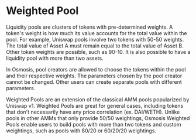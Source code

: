 # Weighted Pool

Liquidity pools are clusters of tokens with pre-determined weights. A token's weight is how much its value accounts for the total value within the pool. For example, Uniswap pools involve two tokens with 50-50 weights. The total value of Asset A must remain equal to the total value of Asset B. Other token weights are possible, such as 90-10. It is also possible to have a liquidity pool with more than two assets.

In Osmosis, pool creators are allowed to choose the tokens within the pool and their respective weights. The parameters chosen by the pool creator cannot be changed. Other users can create separate pools with different parameters.

Weighted Pools are an extension of the classical  AMM pools popularized by Uniswap v1. Weighted Pools are great for general cases, including tokens that don't necessarily have any price correlation (ex. DAI/WETH). Unlike pools in other AMMs that only provide 50/50 weightings, Osmosis Weighted Pools enable users to build pools with more than two tokens and custom weightings, such as pools with 80/20 or 60/20/20 weightings.
